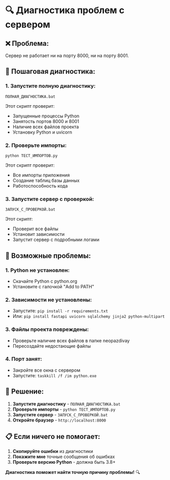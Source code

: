 # 🔍 Диагностика проблем с сервером

## ❌ Проблема:
Сервер не работает ни на порту 8000, ни на порту 8001.

## 🔧 Пошаговая диагностика:

### 1. Запустите полную диагностику:
```
ПОЛНАЯ_ДИАГНОСТИКА.bat
```
Этот скрипт проверит:
- Запущенные процессы Python
- Занятость портов 8000 и 8001
- Наличие всех файлов проекта
- Установку Python и uvicorn

### 2. Проверьте импорты:
```
python ТЕСТ_ИМПОРТОВ.py
```
Этот скрипт проверит:
- Все импорты приложения
- Создание таблиц базы данных
- Работоспособность кода

### 3. Запустите сервер с проверкой:
```
ЗАПУСК_С_ПРОВЕРКОЙ.bat
```
Этот скрипт:
- Проверит все файлы
- Установит зависимости
- Запустит сервер с подробными логами

## 🎯 Возможные проблемы:

### 1. Python не установлен:
- Скачайте Python с python.org
- Установите с галочкой "Add to PATH"

### 2. Зависимости не установлены:
- Запустите: `pip install -r requirements.txt`
- Или: `pip install fastapi uvicorn sqlalchemy jinja2 python-multipart`

### 3. Файлы проекта повреждены:
- Проверьте наличие всех файлов в папке neopazdivay
- Пересоздайте недостающие файлы

### 4. Порт занят:
- Закройте все окна с сервером
- Запустите: `taskkill /f /im python.exe`

## 🚀 Решение:

1. **Запустите диагностику** - `ПОЛНАЯ_ДИАГНОСТИКА.bat`
2. **Проверьте импорты** - `python ТЕСТ_ИМПОРТОВ.py`
3. **Запустите сервер** - `ЗАПУСК_С_ПРОВЕРКОЙ.bat`
4. **Откройте браузер** - `http://localhost:8000`

## 📋 Если ничего не помогает:

1. **Скопируйте ошибки** из диагностики
2. **Покажите мне** точные сообщения об ошибках
3. **Проверьте версию Python** - должна быть 3.8+

**Диагностика поможет найти точную причину проблемы!** 🔍


